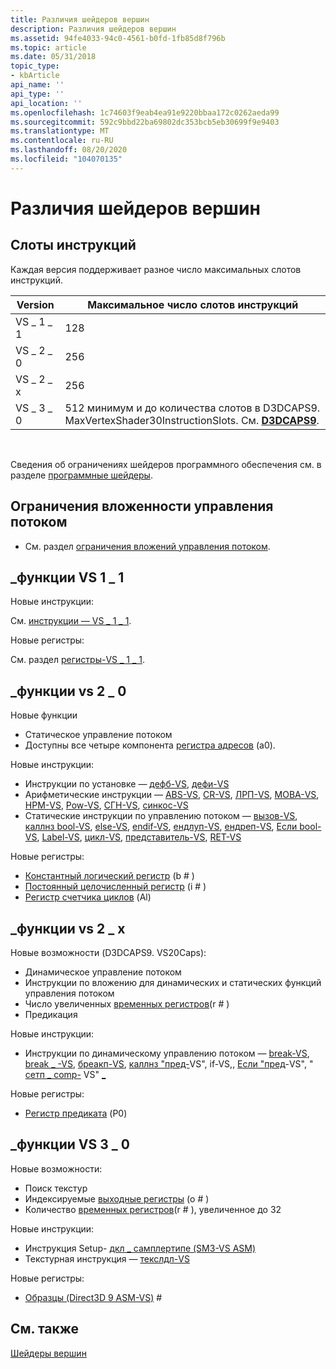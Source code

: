 ```yaml
---
title: Различия шейдеров вершин
description: Различия шейдеров вершин
ms.assetid: 94fe4033-94c0-4561-b0fd-1fb85d8f796b
ms.topic: article
ms.date: 05/31/2018
topic_type:
- kbArticle
api_name: ''
api_type: ''
api_location: ''
ms.openlocfilehash: 1c74603f9eab4ea91e9220bbaa172c0262aeda99
ms.sourcegitcommit: 592c9bbd22ba69802dc353bcb5eb30699f9e9403
ms.translationtype: MT
ms.contentlocale: ru-RU
ms.lasthandoff: 08/20/2020
ms.locfileid: "104070135"
---
```

# <a name="vertex-shader-differences"></a>Различия шейдеров вершин

## <a name="instruction-slots"></a>Слоты инструкций

Каждая версия поддерживает разное число максимальных слотов инструкций.



| Version  | Максимальное число слотов инструкций                                                                                               |
|----------|-----------------------------------------------------------------------------------------------------------------------------------|
| VS \_ 1 \_ 1 | 128                                                                                                                               |
| VS \_ 2 \_ 0 | 256                                                                                                                               |
| VS \_ 2 \_ x | 256                                                                                                                               |
| VS \_ 3 \_ 0 | 512 минимум и до количества слотов в D3DCAPS9. MaxVertexShader30InstructionSlots. См. [**D3DCAPS9**](/windows/desktop/api/d3d9caps/ns-d3d9caps-d3dcaps9). |



 

Сведения об ограничениях шейдеров программного обеспечения см. в разделе [программные шейдеры](dx9-graphics-reference-asm-software-shaders.md).

## <a name="flow-control-nesting-limits"></a>Ограничения вложенности управления потоком

-   См. раздел [ограничения вложений управления потоком](dx9-graphics-reference-asm-vs-instructions-flow-control.md).

## <a name="vs_1_1-features"></a>\_функции VS 1 \_ 1

Новые инструкции:

См. [инструкции — VS \_ 1 \_ 1](dx9-graphics-reference-asm-vs-instructions-vs-1-1.md).

Новые регистры:

См. раздел [регистры-VS \_ 1 \_ 1](dx9-graphics-reference-asm-vs-registers-vs-1-1.md).

## <a name="vs_2_0-features"></a>\_функции vs 2 \_ 0

Новые функции

-   Статическое управление потоком
-   Доступны все четыре компонента [регистра адресов](dx9-graphics-reference-asm-vs-registers-address.md) (a0).

Новые инструкции:

-   Инструкции по установке — [дефб-VS](defb---vs.md), [дефи-VS](defi---vs.md)
-   Арифметические инструкции — [ABS-VS](abs---vs.md), [CR-VS](crs---vs.md), [ЛРП-VS](lrp---vs.md), [МОВА-VS](mova---vs.md), [НРМ-VS](nrm---vs.md), [Pow-VS](pow---vs.md), [СГН-VS](sgn---vs.md), [синкос-VS](sincos---vs.md)
-   Статические инструкции по управлению потоком — [вызов-VS](call---vs.md), [каллнз bool-VS](callnz-bool---vs.md), [else-VS](else---vs.md), [endif-VS](endif---vs.md), [ендлуп-VS](endloop---vs.md), [ендреп-VS](endrep---vs.md), [Если bool-VS](if-bool---vs.md), [Label-VS](label---vs.md), [цикл-VS](loop---vs.md), [представитель-VS](rep---vs.md), [RET-VS](ret---vs.md)

Новые регистры:

-   [Константный логический регистр](dx9-graphics-reference-asm-vs-registers-constant-boolean.md) (b \# )
-   [Постоянный целочисленный регистр](dx9-graphics-reference-asm-vs-registers-constant-integer.md) (i \# )
-   [Регистр счетчика циклов](dx9-graphics-reference-asm-vs-registers-loop-counter.md) (Al)

## <a name="vs_2_x-features"></a>\_функции vs 2 \_ x

Новые возможности (D3DCAPS9. VS20Caps):

-   Динамическое управление потоком
-   Инструкции по вложению для динамических и статических функций управления потоком
-   Число увеличенных [временных регистров](dx9-graphics-reference-asm-vs-registers-temporary.md)(r \# )
-   Предикация

Новые инструкции:

-   Инструкции по динамическому управлению потоком — [break-VS](break---vs.md), [break \_ -VS](break-comp---vs.md), [бреакп-VS](breakp---vs.md), [каллнз "пред-](callnz-pred---vs.md)VS", if-VS,, [Если "пред](if-pred---vs.md)-VS", " [сетп \_ comp-](setp-comp---vs.md) VS" [ \_ ](if-comp---vs.md)

Новые регистры:

-   [Регистр предиката](dx9-graphics-reference-asm-vs-registers-predicate.md) (P0)

## <a name="vs_3_0-features"></a>\_функции VS 3 \_ 0

Новые возможности:

-   Поиск текстур
-   Индексируемые [выходные регистры](dx9-graphics-reference-asm-vs-registers-vs-3-0.md) (o \# )
-   Количество [временных регистров](dx9-graphics-reference-asm-vs-registers-temporary.md)(r \# ), увеличенное до 32

Новые инструкции:

-   Инструкция Setup- [дкл \_ самплертипе (SM3-VS ASM)](dcl-samplertype---vs.md)
-   Текстурная инструкция — [текслдл-VS](texldl---vs.md)

Новые регистры:

-   [Образцы (Direct3D 9 ASM-VS)](dx9-graphics-reference-asm-vs-registers-sampler.md) \#

## <a name="related-topics"></a>См. также

<dl> <dt>

[Шейдеры вершин](dx9-graphics-reference-asm-vs.md)
</dt> </dl>

 

 